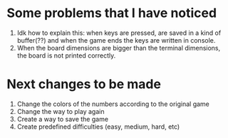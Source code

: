 # Some problems that I have noticed

1. Idk how to explain this: when keys are pressed, are saved in a kind of buffer(??) and when the game ends the keys are written in console.
2. When the board dimensions are bigger than the terminal dimensions, the board is not printed correctly.

# Next changes to be made

1. Change the colors of the numbers according to the original game
2. Change the way to play again
3. Create a way to save the game 
4. Create predefined difficulties (easy, medium, hard, etc)